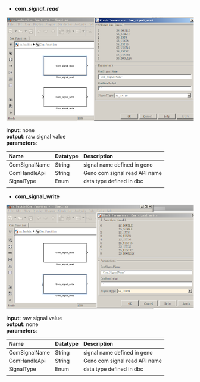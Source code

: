 * **com\_**_**signal\_read**_

![](/assets/com_signal_read.PNG)

**input**: none  
**output**: raw signal value  
**parameters**:

| Name | Datatype | Description |
| :--- | :--- | :--- |
| ComSignalName | String | signal name defined in geno |
| ComHandleApi | String | Geno com signal read API name |
| SignalType | Enum | data type defined in dbc |
|  |  |  |

* **com\_signal\_write**

![](/assets/com_signal_write.PNG)

**input**: raw signal value  
**output**: none  
**parameters**:

| Name | Datatype | Description |
| :--- | :--- | :--- |
| ComSignalName | String | signal name defined in geno |
| ComHandleApi | String | Geno com signal read API name |
| SignalType | Enum | data type defined in dbc |
|  |  |  |





